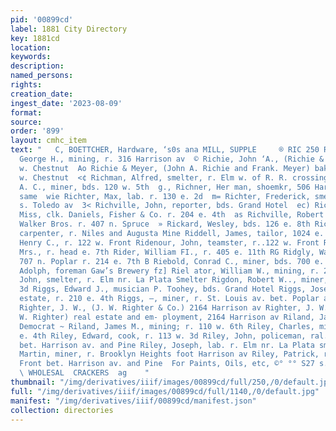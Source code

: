 ```yaml
---
pid: '00899cd'
label: 1881 City Directory
key: 1881cd
location: 
keywords: 
description: 
named_persons: 
rights: 
creation_date: 
ingest_date: '2023-08-09'
format: 
source: 
order: '899'
layout: cmhc_item
text: "   C, BOETTCHER, Hardware, ‘s0s ana MILL, SUPPLE     ® RIC 250 RIL  Ks Richey,
  George H., mining, r. 316 Harrison av  © Richie, John ‘A., (Richie & Meyer) r. 601
  w. Chestnut  Ao Richie & Meyer, (John A. Richie and Frank. Meyer) bakery, 601 Qe
  w. Chestnut  <¢ Richman, Alfred, smelter, r. Elm w. of R. R. crossing . m= Richmond,
  A. C., miner, bds. 120 w. 5th  g., Richner, Her man, shoemkr, 506 Harrison av. r.
  same  wie Richter, Max, lab. r. 130 e. 2d  m= Richter, Frederick, smelter, r. 120
  s. Toledo av  3< Richville, John, reporter, bds. Grand Hotel  ec) Richville, M.
  Miss, clk. Daniels, Fisher & Co. r. 204 e. 4th  as Richville, Robert G. H., blksmith
  Walker Bros. r. 407 n. Spruce  » Rickard, Wesley, bds. 126 e. 8th Ricker, E. A.,
  carpenter, r. Niles and Augusta Mine Riddell, James, tailor, 1024 e. Chestnut Ridenour,
  Henry C., r. 122 w. Front Ridenour, John, teamster, r..122 w. Front Rider, Annie
  Mrs., r. head e. 7th Rider, William FI., r. 405 e. 11th RG Ridgly, Warren B., ‘blksmith,
  707 n. Poplar r. 214 e. 7th B Riebold, Conrad C., miner, bds. 700 e. 6th Riedel,
  Adolph, foreman Gaw’s Brewery fz] Riel ator, William W., mining, r. 215 e. 6th Riethmiller,
  John, smelter, r. Elm nr. La Plata Smelter Rigdon, Robert W.., miner, bds. 131 e.
  3d Riggs, Edward J., musician P. Toohey, bds. Grand Hotel Riggs, Joseph B., real
  estate, r. 210 e. 4th Riggs, —, miner, r. St. Louis av. bet. Poplar and Hemlock
  Righter, J. W., (J. W. Righter & Co.) 2164 Harrison av Righter, J. W. & Co., (John
  W. Righter) real estate and em- ployment, 2164 Harrison av Riland, James L., printer
  Democrat ~ Riland, James M., mining; r. 110 w. 6th Riley, Charles, miner, r. 331
  e. 4th Riley, Edward, cook, r. 113 w. 3d Riley, John, policeman, ral. s. of Front
  bet. Harrison av. and Pine Riley, Joseph, lab. r. Elm nr. La Plata smelter Riley,
  Martin, miner, r. Brooklyn Heights foot Harrison av Riley, Patrick, r.al. s. of
  Front bet. Harrison av. and Pine  For Paints, Oils, etc, ©° °° S27 s.SuPseEP  Neaeneen
  \ WHOLESAL  CRACKERS  ag    "
thumbnail: "/img/derivatives/iiif/images/00899cd/full/250,/0/default.jpg"
full: "/img/derivatives/iiif/images/00899cd/full/1140,/0/default.jpg"
manifest: "/img/derivatives/iiif/00899cd/manifest.json"
collection: directories
---
```

